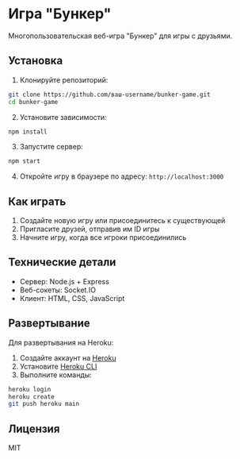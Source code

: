 # Игра "Бункер"

Многопользовательская веб-игра "Бункер" для игры с друзьями.

## Установка

1. Клонируйте репозиторий:
```bash
git clone https://github.com/ваш-username/bunker-game.git
cd bunker-game
```

2. Установите зависимости:
```bash
npm install
```

3. Запустите сервер:
```bash
npm start
```

4. Откройте игру в браузере по адресу: `http://localhost:3000`

## Как играть

1. Создайте новую игру или присоединитесь к существующей
2. Пригласите друзей, отправив им ID игры
3. Начните игру, когда все игроки присоединились

## Технические детали

- Сервер: Node.js + Express
- Веб-сокеты: Socket.IO
- Клиент: HTML, CSS, JavaScript

## Развертывание

Для развертывания на Heroku:

1. Создайте аккаунт на [Heroku](https://heroku.com)
2. Установите [Heroku CLI](https://devcenter.heroku.com/articles/heroku-cli)
3. Выполните команды:
```bash
heroku login
heroku create
git push heroku main
```

## Лицензия

MIT 